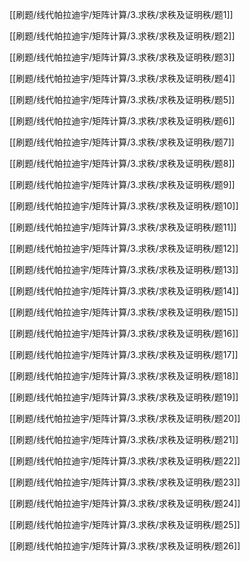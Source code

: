
[[刷题/线代帕拉迪宇/矩阵计算/3.求秩/求秩及证明秩/题1]]

[[刷题/线代帕拉迪宇/矩阵计算/3.求秩/求秩及证明秩/题2]]

[[刷题/线代帕拉迪宇/矩阵计算/3.求秩/求秩及证明秩/题3]]

[[刷题/线代帕拉迪宇/矩阵计算/3.求秩/求秩及证明秩/题4]]

[[刷题/线代帕拉迪宇/矩阵计算/3.求秩/求秩及证明秩/题5]]

[[刷题/线代帕拉迪宇/矩阵计算/3.求秩/求秩及证明秩/题6]]

[[刷题/线代帕拉迪宇/矩阵计算/3.求秩/求秩及证明秩/题7]]

[[刷题/线代帕拉迪宇/矩阵计算/3.求秩/求秩及证明秩/题8]]

[[刷题/线代帕拉迪宇/矩阵计算/3.求秩/求秩及证明秩/题9]]

[[刷题/线代帕拉迪宇/矩阵计算/3.求秩/求秩及证明秩/题10]]

[[刷题/线代帕拉迪宇/矩阵计算/3.求秩/求秩及证明秩/题11]]

[[刷题/线代帕拉迪宇/矩阵计算/3.求秩/求秩及证明秩/题12]]

[[刷题/线代帕拉迪宇/矩阵计算/3.求秩/求秩及证明秩/题13]]

[[刷题/线代帕拉迪宇/矩阵计算/3.求秩/求秩及证明秩/题14]]

[[刷题/线代帕拉迪宇/矩阵计算/3.求秩/求秩及证明秩/题15]]

[[刷题/线代帕拉迪宇/矩阵计算/3.求秩/求秩及证明秩/题16]]

[[刷题/线代帕拉迪宇/矩阵计算/3.求秩/求秩及证明秩/题17]]

[[刷题/线代帕拉迪宇/矩阵计算/3.求秩/求秩及证明秩/题18]]

[[刷题/线代帕拉迪宇/矩阵计算/3.求秩/求秩及证明秩/题19]]

[[刷题/线代帕拉迪宇/矩阵计算/3.求秩/求秩及证明秩/题20]]

[[刷题/线代帕拉迪宇/矩阵计算/3.求秩/求秩及证明秩/题21]]

[[刷题/线代帕拉迪宇/矩阵计算/3.求秩/求秩及证明秩/题22]]

[[刷题/线代帕拉迪宇/矩阵计算/3.求秩/求秩及证明秩/题23]]

[[刷题/线代帕拉迪宇/矩阵计算/3.求秩/求秩及证明秩/题24]]

[[刷题/线代帕拉迪宇/矩阵计算/3.求秩/求秩及证明秩/题25]]

[[刷题/线代帕拉迪宇/矩阵计算/3.求秩/求秩及证明秩/题26]]